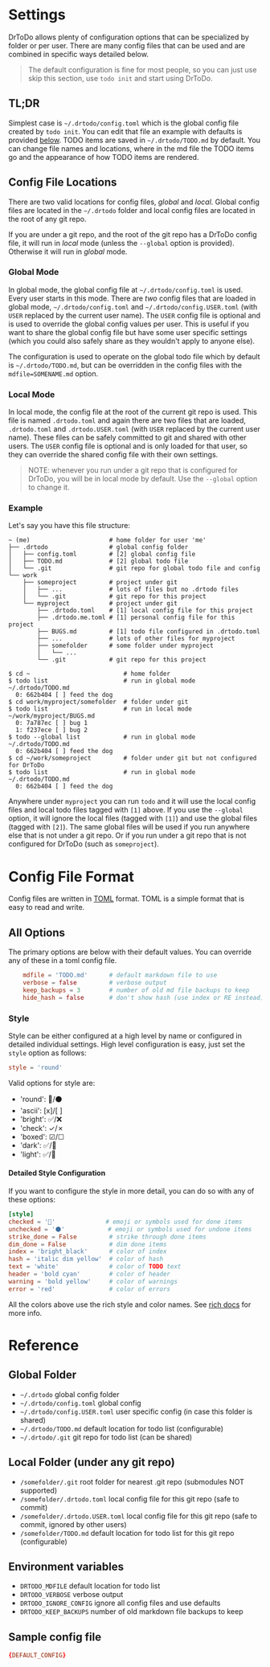 # Settings

DrToDo allows plenty of configuration options that can be specialized by folder or per user.
There are many config files that can be used and are combined in specific ways detailed below.

> The default configuration is fine for most people, so you can just use skip this section, use `todo init` and start using DrToDo.

## TL;DR

Simplest case is `~/.drtodo/config.toml` which is the global config file created by `todo init`.
You can edit that file an example with defaults is provided [below](#sample-config-file).
TODO items are saved in `~/.drtodo/TODO.md` by default. You can change file names and locations,
where in the md file the TODO items go and the appearance of how TODO items are rendered.

## Config File Locations

There are two valid locations for config files, *global* and *local*. Global config files are located in
the `~/.drtodo` folder and local config files are located in the root of any git repo.

If you are under a git repo, and the root of the git repo has a DrToDo config file, it will run in *local* mode
(unless the `--global` option is provided). Otherwise it will run in *global* mode.

### Global Mode

In global mode, the global config file at `~/.drtodo/config.toml` is used. Every user starts in this mode.
There are *two* config files that are loaded in global mode, `~/.drtodo/config.toml` and `~/.drtodo/config.USER.toml`
(with `USER` replaced by the current user name). The `USER` config file is optional and is used to override the global
config values per user. This is useful if you want to share the global config file but have some user specific settings
(which you could also safely share as they wouldn't apply to anyone else).

The configuration is used to operate on the global todo file which by default is `~/.drtodo/TODO.md`, but can be overridden
in the config files with the `mdfile=SOMENAME.md` option.

### Local Mode

In local mode, the config file at the root of the current git repo is used. This file is named `.drtodo.toml` and again
there are two files that are loaded, `.drtodo.toml` and `.drtodo.USER.toml` (with `USER` replaced by the current user name).
These files can be safely committed to git and shared with other users. The `USER` config file is optional and is only loaded
for that user, so they can override the shared config file with their own settings.

> NOTE: whenever you run under a git repo that is configured for DrToDo, you will be in local mode by default.
> Use the `--global` option to change it.

### Example

Let's say you have this file structure:

```shell
~ (me)                      # home folder for user 'me'
├── .drtodo                 # global config folder
│   ├── config.toml         # [2] global config file
│   ├── TODO.md             # [2] global todo file
│   └── .git                # git repo for global todo file and config
└── work
    ├── someproject         # project under git
    │   ├── ...             # lots of files but no .drtodo files
    │   └── .git            # git repo for this project
    └── myproject           # project under git
        ├── .drtodo.toml    # [1] local config file for this project
        ├── .drtodo.me.toml # [1] personal config file for this project
        ├── BUGS.md         # [1] todo file configured in .drtodo.toml
        ├── ...             # lots of other files for myproject
        ├── somefolder      # some folder under myproject
        │   └── ...
        └── .git            # git repo for this project
```

```console
$ cd ~                          # home folder
$ todo list                     # run in global mode
~/.drtodo/TODO.md
  0: 662b404 [ ] feed the dog
$ cd work/myproject/somefolder  # folder under git
$ todo list                     # run in local mode
~/work/myproject/BUGS.md
  0: 7a787ec [ ] bug 1
  1: f237ece [ ] bug 2
$ todo --global list            # run in global mode
~/.drtodo/TODO.md
  0: 662b404 [ ] feed the dog
$ cd ~/work/someproject         # folder under git but not configured for DrToDo
$ todo list                     # run in global mode
~/.drtodo/TODO.md
  0: 662b404 [ ] feed the dog
```

Anywhere under `myproject` you can run `todo` and it will use the local config files and local
todo files tagged with `[1]` above. If you use the `--global` option, it will ignore the local
files (tagged with `[1]`) and use the global files (tagged with `[2]`). The same global files
will be used if you run anywhere else that is not under a git repo. Or if you run under a git
repo that is not configured for DrToDo (such as `someproject`).

# Config File Format

Config files are written in [TOML](http://toml.io/) format. TOML is a simple format that is easy to read and write.

## All Options

The primary options are below with their default values. You can override any of these in a toml config file.

```toml
    mdfile = 'TODO.md'      # default markdown file to use
    verbose = false         # verbose output
    keep_backups = 3        # number of old md file backups to keep
    hide_hash = false       # don't show hash (use index or RE instead)
```


### Style

Style can be either configured at a high level by name or configured in detailed individual settings.
High level configuration is easy, just set the `style` option as follows:

```toml
style = 'round'
```

Valid options for style are:

- 'round': 🔘/⚫
- 'ascii': [x]/[ ]
- 'bright': ✅/❌
- 'check': ✓/✗
- 'boxed': ☑/☐
- 'dark': ✅/🔳
- 'light': ✅/🔲

#### Detailed Style Configuration

If you want to configure the style in more detail, you can do so with any of these options:

```toml
[style]
checked = '🔘'              # emoji or symbols used for done items
unchecked = '⚫'            # emoji or symbols used for undone items
strike_done = False         # strike through done items
dim_done = False            # dim done items
index = 'bright_black'      # color of index
hash = 'italic dim yellow'  # color of hash
text = 'white'              # color of TODO text
header = 'bold cyan'        # color of header
warning = 'bold yellow'     # color of warnings
error = 'red'               # color of errors
```

All the colors above use the rich style and color names.
See [rich docs](https://rich.readthedocs.io/en/latest/style.html#style) for more info.

# Reference

## Global Folder
- `~/.drtodo`                     global config folder
- `~/.drtodo/config.toml`         global config
- `~/.drtodo/config.USER.toml`    user specific config (in case this folder is shared)
- `~/.drtodo/TODO.md`             default location for todo list (configurable)
- `~/.drtodo/.git`                git repo for todo list (can be shared)

## Local Folder (under any git repo)
- `/somefolder/.git`              root folder for nearest .git repo (submodules NOT supported)
- `/somefolder/.drtodo.toml`      local config file for this git repo (safe to commit)
- `/somefolder/.drtodo.USER.toml` local config file for this git repo (safe to commit, ignored by other users)
- `/somefolder/TODO.md`           default location for todo list for this git repo (configurable)

## Environment variables

- `DRTODO_MDFILE`                default location for todo list
- `DRTODO_VERBOSE`               verbose output
- `DRTODO_IGNORE_CONFIG`         ignore all config files and use defaults
- `DRTODO_KEEP_BACKUPS`          number of old markdown file backups to keep

## Sample config file
```toml
{DEFAULT_CONFIG}
```
